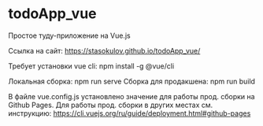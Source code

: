# todoApp_vue
Простое туду-приложение на Vue.js

Ссылка на сайт: https://stasokulov.github.io/todoApp_vue/

Требует установки vue cli: npm install -g @vue/cli

Локальная сборка: npm run serve
Сборка для продакшена: npm run build

В файле vue.config.js установлено значение для работы прод. сборки на Github Pages.
Для работы прод. сборки в других местах см. инструкцию: https://cli.vuejs.org/ru/guide/deployment.html#github-pages